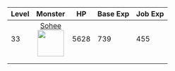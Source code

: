 

 
| Level    | Monster | HP    | Base Exp | Job Exp |
| -------- |:-------:| -------- | ------- | ------- |
| 33       | [Sohee](https://ratemyserver.net/mob_db.php?mob_id=1170&small=1&back=1) <br> <img src="https://file5s.ratemyserver.net/mobs/1170.gif" width="60"> | 5628  |  739  | 455  |
|          |         |          |         |         |
|          |         |          |         |         |
